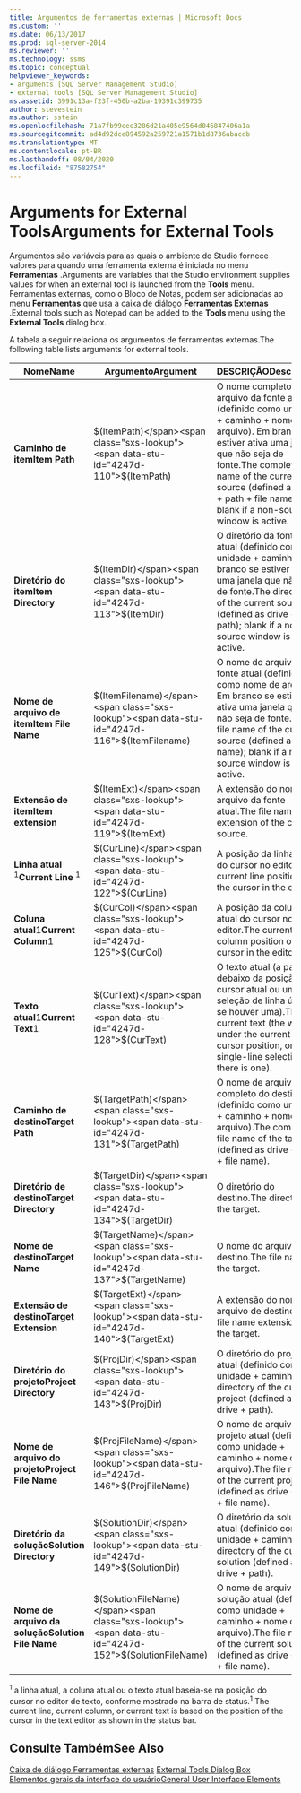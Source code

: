 ```yaml
---
title: Argumentos de ferramentas externas | Microsoft Docs
ms.custom: ''
ms.date: 06/13/2017
ms.prod: sql-server-2014
ms.reviewer: ''
ms.technology: ssms
ms.topic: conceptual
helpviewer_keywords:
- arguments [SQL Server Management Studio]
- external tools [SQL Server Management Studio]
ms.assetid: 3991c13a-f23f-450b-a2ba-19391c399735
author: stevestein
ms.author: sstein
ms.openlocfilehash: 71a7fb99eee3286d21a405e9564d046847406a1a
ms.sourcegitcommit: ad4d92dce894592a259721a1571b1d8736abacdb
ms.translationtype: MT
ms.contentlocale: pt-BR
ms.lasthandoff: 08/04/2020
ms.locfileid: "87582754"
---
```

# <a name="arguments-for-external-tools"></a><span data-ttu-id="4247d-102">Arguments for External Tools</span><span class="sxs-lookup"><span data-stu-id="4247d-102">Arguments for External Tools</span></span>
  <span data-ttu-id="4247d-103">Argumentos são variáveis para as quais o ambiente do Studio fornece valores para quando uma ferramenta externa é iniciada no menu **Ferramentas** .</span><span class="sxs-lookup"><span data-stu-id="4247d-103">Arguments are variables that the Studio environment supplies values for when an external tool is launched from the **Tools** menu.</span></span> <span data-ttu-id="4247d-104">Ferramentas externas, como o Bloco de Notas, podem ser adicionadas ao menu **Ferramentas** que usa a caixa de diálogo **Ferramentas Externas** .</span><span class="sxs-lookup"><span data-stu-id="4247d-104">External tools such as Notepad can be added to the **Tools** menu using the **External Tools** dialog box.</span></span>  
  
 <span data-ttu-id="4247d-105">A tabela a seguir relaciona os argumentos de ferramentas externas.</span><span class="sxs-lookup"><span data-stu-id="4247d-105">The following table lists arguments for external tools.</span></span>  
  
|<span data-ttu-id="4247d-106">Nome</span><span class="sxs-lookup"><span data-stu-id="4247d-106">Name</span></span>|<span data-ttu-id="4247d-107">Argumento</span><span class="sxs-lookup"><span data-stu-id="4247d-107">Argument</span></span>|<span data-ttu-id="4247d-108">DESCRIÇÃO</span><span class="sxs-lookup"><span data-stu-id="4247d-108">Description</span></span>|  
|----------|--------------|-----------------|  
|<span data-ttu-id="4247d-109">**Caminho de item**</span><span class="sxs-lookup"><span data-stu-id="4247d-109">**Item Path**</span></span>|<span data-ttu-id="4247d-110">$(ItemPath)</span><span class="sxs-lookup"><span data-stu-id="4247d-110">$(ItemPath)</span></span>|<span data-ttu-id="4247d-111">O nome completo do arquivo da fonte atual (definido como unidade + caminho + nome de arquivo). Em branco se estiver ativa uma janela que não seja de fonte.</span><span class="sxs-lookup"><span data-stu-id="4247d-111">The complete file name of the current source (defined as drive + path + file name); blank if a non-source window is active.</span></span>|  
|<span data-ttu-id="4247d-112">**Diretório do item**</span><span class="sxs-lookup"><span data-stu-id="4247d-112">**Item Directory**</span></span>|<span data-ttu-id="4247d-113">$(ItemDir)</span><span class="sxs-lookup"><span data-stu-id="4247d-113">$(ItemDir)</span></span>|<span data-ttu-id="4247d-114">O diretório da fonte atual (definido como unidade + caminho). Em branco se estiver ativa uma janela que não seja de fonte.</span><span class="sxs-lookup"><span data-stu-id="4247d-114">The directory of the current source (defined as drive + path); blank if a non-source window is active.</span></span>|  
|<span data-ttu-id="4247d-115">**Nome de arquivo de item**</span><span class="sxs-lookup"><span data-stu-id="4247d-115">**Item File Name**</span></span>|<span data-ttu-id="4247d-116">$(ItemFilename)</span><span class="sxs-lookup"><span data-stu-id="4247d-116">$(ItemFilename)</span></span>|<span data-ttu-id="4247d-117">O nome do arquivo da fonte atual (definido como nome de arquivo). Em branco se estiver ativa uma janela que não seja de fonte.</span><span class="sxs-lookup"><span data-stu-id="4247d-117">The file name of the current source (defined as file name); blank if a non-source window is active.</span></span>|  
|<span data-ttu-id="4247d-118">**Extensão de item**</span><span class="sxs-lookup"><span data-stu-id="4247d-118">**Item extension**</span></span>|<span data-ttu-id="4247d-119">$(ItemExt)</span><span class="sxs-lookup"><span data-stu-id="4247d-119">$(ItemExt)</span></span>|<span data-ttu-id="4247d-120">A extensão do nome de arquivo da fonte atual.</span><span class="sxs-lookup"><span data-stu-id="4247d-120">The file name extension of the current source.</span></span>|  
|<span data-ttu-id="4247d-121">**Linha atual** <sup>1</sup></span><span class="sxs-lookup"><span data-stu-id="4247d-121">**Current Line** <sup>1</sup></span></span>|<span data-ttu-id="4247d-122">$(CurLine)</span><span class="sxs-lookup"><span data-stu-id="4247d-122">$(CurLine)</span></span>|<span data-ttu-id="4247d-123">A posição da linha atual do cursor no editor.</span><span class="sxs-lookup"><span data-stu-id="4247d-123">The current line position of the cursor in the editor.</span></span>|  
|<span data-ttu-id="4247d-124">**Coluna atual**1</span><span class="sxs-lookup"><span data-stu-id="4247d-124">**Current Column**1</span></span>|<span data-ttu-id="4247d-125">$(CurCol)</span><span class="sxs-lookup"><span data-stu-id="4247d-125">$(CurCol)</span></span>|<span data-ttu-id="4247d-126">A posição da coluna atual do cursor no editor.</span><span class="sxs-lookup"><span data-stu-id="4247d-126">The current column position of the cursor in the editor.</span></span>|  
|<span data-ttu-id="4247d-127">**Texto atual**1</span><span class="sxs-lookup"><span data-stu-id="4247d-127">**Current Text**1</span></span>|<span data-ttu-id="4247d-128">$(CurText)</span><span class="sxs-lookup"><span data-stu-id="4247d-128">$(CurText)</span></span>|<span data-ttu-id="4247d-129">O texto atual (a palavra debaixo da posição do cursor atual ou uma seleção de linha única, se houver uma).</span><span class="sxs-lookup"><span data-stu-id="4247d-129">The current text (the word under the current cursor position, or a single-line selection, if there is one).</span></span>|  
|<span data-ttu-id="4247d-130">**Caminho de destino**</span><span class="sxs-lookup"><span data-stu-id="4247d-130">**Target Path**</span></span>|<span data-ttu-id="4247d-131">$(TargetPath)</span><span class="sxs-lookup"><span data-stu-id="4247d-131">$(TargetPath)</span></span>|<span data-ttu-id="4247d-132">O nome de arquivo completo do destino (definido como unidade + caminho + nome de arquivo).</span><span class="sxs-lookup"><span data-stu-id="4247d-132">The complete file name of the target (defined as drive + path + file name).</span></span>|  
|<span data-ttu-id="4247d-133">**Diretório de destino**</span><span class="sxs-lookup"><span data-stu-id="4247d-133">**Target Directory**</span></span>|<span data-ttu-id="4247d-134">$(TargetDir)</span><span class="sxs-lookup"><span data-stu-id="4247d-134">$(TargetDir)</span></span>|<span data-ttu-id="4247d-135">O diretório do destino.</span><span class="sxs-lookup"><span data-stu-id="4247d-135">The directory of the target.</span></span>|  
|<span data-ttu-id="4247d-136">**Nome de destino**</span><span class="sxs-lookup"><span data-stu-id="4247d-136">**Target Name**</span></span>|<span data-ttu-id="4247d-137">$(TargetName)</span><span class="sxs-lookup"><span data-stu-id="4247d-137">$(TargetName)</span></span>|<span data-ttu-id="4247d-138">O nome do arquivo do destino.</span><span class="sxs-lookup"><span data-stu-id="4247d-138">The file name of the target.</span></span>|  
|<span data-ttu-id="4247d-139">**Extensão de destino**</span><span class="sxs-lookup"><span data-stu-id="4247d-139">**Target Extension**</span></span>|<span data-ttu-id="4247d-140">$(TargetExt)</span><span class="sxs-lookup"><span data-stu-id="4247d-140">$(TargetExt)</span></span>|<span data-ttu-id="4247d-141">A extensão do nome do arquivo de destino.</span><span class="sxs-lookup"><span data-stu-id="4247d-141">The file name extension of the target.</span></span>|  
|<span data-ttu-id="4247d-142">**Diretório do projeto**</span><span class="sxs-lookup"><span data-stu-id="4247d-142">**Project Directory**</span></span>|<span data-ttu-id="4247d-143">$(ProjDir)</span><span class="sxs-lookup"><span data-stu-id="4247d-143">$(ProjDir)</span></span>|<span data-ttu-id="4247d-144">O diretório do projeto atual (definido como unidade + caminho).</span><span class="sxs-lookup"><span data-stu-id="4247d-144">The directory of the current project (defined as drive + path).</span></span>|  
|<span data-ttu-id="4247d-145">**Nome de arquivo do projeto**</span><span class="sxs-lookup"><span data-stu-id="4247d-145">**Project File Name**</span></span>|<span data-ttu-id="4247d-146">$(ProjFileName)</span><span class="sxs-lookup"><span data-stu-id="4247d-146">$(ProjFileName)</span></span>|<span data-ttu-id="4247d-147">O nome de arquivo do projeto atual (definido como unidade + caminho + nome de arquivo).</span><span class="sxs-lookup"><span data-stu-id="4247d-147">The file name of the current project (defined as drive + path + file name).</span></span>|  
|<span data-ttu-id="4247d-148">**Diretório da solução**</span><span class="sxs-lookup"><span data-stu-id="4247d-148">**Solution Directory**</span></span>|<span data-ttu-id="4247d-149">$(SolutionDir)</span><span class="sxs-lookup"><span data-stu-id="4247d-149">$(SolutionDir)</span></span>|<span data-ttu-id="4247d-150">O diretório da solução atual (definido como unidade + caminho).</span><span class="sxs-lookup"><span data-stu-id="4247d-150">The directory of the current solution (defined as drive + path).</span></span>|  
|<span data-ttu-id="4247d-151">**Nome de arquivo da solução**</span><span class="sxs-lookup"><span data-stu-id="4247d-151">**Solution File Name**</span></span>|<span data-ttu-id="4247d-152">$(SolutionFileName)</span><span class="sxs-lookup"><span data-stu-id="4247d-152">$(SolutionFileName)</span></span>|<span data-ttu-id="4247d-153">O nome de arquivo da solução atual (definido como unidade + caminho + nome de arquivo).</span><span class="sxs-lookup"><span data-stu-id="4247d-153">The file name of the current solution (defined as drive + path + file name).</span></span>|  
  
 <span data-ttu-id="4247d-154"><sup>1</sup> a linha atual, a coluna atual ou o texto atual baseia-se na posição do cursor no editor de texto, conforme mostrado na barra de status.</span><span class="sxs-lookup"><span data-stu-id="4247d-154"><sup>1</sup> The current line, current column, or current text is based on the position of the cursor in the text editor as shown in the status bar.</span></span>  
  
## <a name="see-also"></a><span data-ttu-id="4247d-155">Consulte Também</span><span class="sxs-lookup"><span data-stu-id="4247d-155">See Also</span></span>  
 <span data-ttu-id="4247d-156">[Caixa de diálogo Ferramentas externas](external-tools-dialog-box.md) </span><span class="sxs-lookup"><span data-stu-id="4247d-156">[External Tools Dialog Box](external-tools-dialog-box.md) </span></span>  
 [<span data-ttu-id="4247d-157">Elementos gerais da interface do usuário</span><span class="sxs-lookup"><span data-stu-id="4247d-157">General User Interface Elements</span></span>](general-user-interface-elements.md)  
  
  
